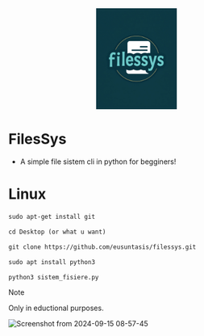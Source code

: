 <div align="center">
 <img alt="iptrack" height="200px" src="https://github.com/eusuntasis/filessys/blob/main/assets/a_logo_for_my__filesys__peoject_c7997e90-8e22-4d2c-b7eb-efa820880e38.png">
</div>

# FilesSys
* A simple file sistem cli in python for begginers!

# Linux
```
sudo apt-get install git
```
```
cd Desktop (or what u want)
```
```
git clone https://github.com/eusuntasis/filessys.git
```
```
sudo apt install python3
```
```
python3 sistem_fisiere.py
```

> [!NOTE]
> Only in eductional purposes.


![Screenshot from 2024-09-15 08-57-45](https://github.com/user-attachments/assets/f2cbbd9b-1a27-45fc-a4bb-eed5ef9fd4f9)
